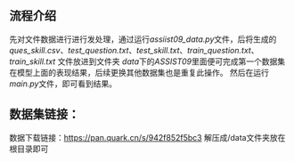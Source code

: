 ## 流程介绍
先对文件数据进行进行发处理，通过运行*assiist09_data.py*文件，后将生成的*ques_skill.csv*、*test_question.txt*、*test_skill.txt*、*train_question.txt*、*train_skill.txt* 文件放进到文件夹 *data*下的*ASSIST09*里面便可完成第一个数据集在模型上面的表现结果，后续更换其他数据集也是重复此操作。
然后在运行*main.py*文件，即可看到结果。

## 数据集链接：
数据下载链接：https://pan.quark.cn/s/942f852f5bc3 解压成/data文件夹放在根目录即可

